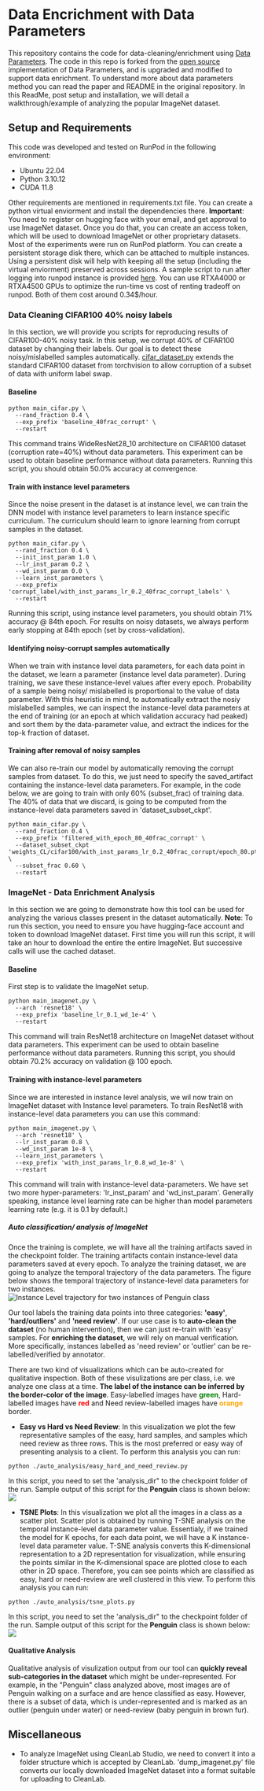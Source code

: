 # Data Encrichment with Data Parameters
This repository contains the code for data-cleaning/enrichment using [Data Parameters](https://papers.nips.cc/paper/9289-data-parameters-a-new-family-of-parameters-for-learning-a-differentiable-curriculum).
The code in this repo is forked from the [open source]() implementation of Data Parameters, and is upgraded and modified to support data enrichment. To understand more about data parameters method you can read the paper
and README in the original repository. In this ReadMe, post setup and installation, we will detail a walkthrough/example of analyzing the popular ImageNet dataset.


## Setup and Requirements
This code was developed and tested on RunPod in the following environment:

- Ubuntu 22.04
- Python 3.10.12
- CUDA 11.8

Other requirements are mentioned in requirements.txt file. You can create a python virtual enviorment and install the dependencies there. **Important**: You need to register on hugging face with your email, and get approval to use ImageNet dataset. Once you do that, you can create an access token, which will be used to download ImageNet or other proprietary datasets. Most of the experiments were run on RunPod platform. You can create a persistent storage disk there, which can be attached to multiple instances. Using a persistent disk will help with keeping all the setup (including the virtual enviorment) preserved across sessions. A sample script to run after logging into runpod instance is provided [here](./shell_scripts/runpod_setup.sh). You can use RTXA4000 or RTXA4500 GPUs to optimize the run-time vs cost of renting tradeoff on runpod. Both of them cost around 0.34$/hour.

### Data Cleaning CIFAR100 40% noisy labels
In this section, we will provide you scripts for reproducing results of CIFAR100-40% noisy task. In this setup, we corrupt 40% of CIFAR100 dataset by changing their labels. 
Our goal is to detect these noisy/mislabelled samples automatically. [cifar_dataset.py](dataset/cifar_dataset.py) extends the standard CIFAR100 dataset from torchvision to allow corruption
of a subset of data with uniform label swap.

#### Baseline 
```
python main_cifar.py \
  --rand_fraction 0.4 \
  --exp_prefix 'baseline_40frac_corrupt' \
  --restart
```
This command trains WideResNet28_10 architecture on CIFAR100 dataset (corruption rate=40%) without data parameters. 
This experiment can be used to obtain baseline performance without data parameters. Running this script, you should obtain 50.0% accuracy at convergence.

#### Train with instance level parameters
Since the noise present in the dataset is at instance level, we can train the DNN model with instance level parameters
to learn instance specific curriculum. The curriculum should learn to ignore learning from corrupt samples in the dataset.
```
python main_cifar.py \
  --rand_fraction 0.4 \
  --init_inst_param 1.0 \
  --lr_inst_param 0.2 \
  --wd_inst_param 0.0 \
  --learn_inst_parameters \
  --exp_prefix 'corrupt_label/with_inst_params_lr_0.2_40frac_corrupt_labels' \
  --restart
```
Running this script, using instance level parameters, you should obtain 71% accuracy @ 84th epoch. 
For results on noisy datasets, we always perform early stopping at 84th epoch (set by cross-validation).


#### Identifying noisy-corrupt samples automatically
When we train with instance level data parameters, for each data point in the dataset, we learn a parameter (instance level data parameter). 
During training, we save these instance-level values after every epoch. Probability of a sample being noisy/ mislabelled is proportional to the value of data parameter. With this heuristic in mind, to automatically extract the nosiy mislabelled samples, we can inspect the instance-level data parameters at the end of training (or an epoch at which validation accuracy had peaked) and sort them by the data-parameter value, and extract the indices for the top-k fraction of dataset.

#### Training after removal of noisy samples
We can also re-train our model by automatically removing the corrupt samples from dataset. To do this, we just need to specify the saved_artifact containing the instance-level data parameters. For example, in the code below, we are going to train with only 60% (subset_frac) of training data. The 40% of data that we discard, is going to be computed from the instance-level data parameters saved in 'dataset_subset_ckpt'.

```
python main_cifar.py \
  --rand_fraction 0.4 \
  --exp_prefix 'filtered_with_epoch_80_40frac_corrupt' \
  --dataset_subset_ckpt 'weights_CL/cifar100/with_inst_params_lr_0.2_40frac_corrupt/epoch_80.pth.tar' \
  --subset_frac 0.60 \
  --restart
```


### ImageNet - Data Enrichment Analysis
In this section we are going to demonstrate how this tool can be used for analyzing the various classes present in the dataset automatically. 
**Note**: To run this section, you need to ensure you have hugging-face account and token to download ImageNet dataset. First time you will run this script, it will take an hour to download the entire the entire ImageNet. But successive calls will use the cached dataset.


#### Baseline 
First step is to validate the ImageNet setup. 
```
python main_imagenet.py \
  --arch 'resnet18' \
  --exp_prefix 'baseline_lr_0.1_wd_1e-4' \
  --restart
```
This command will train ResNet18 architecture on ImageNet dataset without data parameters. This experiment can be used to obtain baseline performance without data parameters. Running this script, you should obtain 70.2% accuracy on validation @ 100 epoch.


#### Training with instance-level parameters
Since we are interested in instance level analysis, we wil now train on ImageNet dataset with Instance level parameters. To train ResNet18 with instance-level data parameters you can use this command:
```
python main_imagenet.py \
  --arch 'resnet18' \
  --lr_inst_param 0.8 \
  --wd_inst_param 1e-8 \
  --learn_inst_parameters \
  --exp_prefix 'with_inst_params_lr_0.8_wd_1e-8' \
  --restart
```
This command will train with instance-level data-parameters. We have set two more hyper-parameters: 'lr_inst_param' and 'wd_inst_param'. Generally speaking, instance level learning rate can be higher than model parameters learning rate (e.g. it is 0.1 by default.)


##### Auto classification/ analysis of ImageNet
Once the training is complete, we will have all the training artifacts saved in the checkpoint folder. The training artifacts contain instance-level data parameters saved at every epoch. To analyze the training dataset, we are going to analyze the temporal trajectory of the data parameters. The figure below shows the temporal trajectory of instance-level data parameters for two instances.
![Instance Level trajectory for two instances of Penguin class](./media/instance_level_trajectory.png)

Our tool labels the training data points into three categories: **'easy'**, **'hard/outliers'** and **'need review'**. 
If our use case is to **auto-clean the dataset** (no human intervention), then we can just re-train with 'easy' samples.  For **enriching the dataset**, we will rely on manual verification. More specifically, instances labelled as 'need review' or 'outlier' can be re-labelled/verified by annotator.

There are two kind of visualizations which can be auto-created for qualitative inspection. Both of these visulizations are per class, i.e. we analyze one class at a time. **The label of the instance can be inferred by the border-color of the image**. Easy-labelled images have **<span style="color:green">green</span>**, Hard-labelled images have **<span style="color:red">red</span>** and Need review-labelled images have **<span style="color:orange">orange</span>** border.



- **Easy vs Hard vs Need Review**: In this visualization we plot the few representative samples of the easy, hard samples, and samples which need review as three rows. This is the most preferred or easy way of presenting analysis to a client. To perform this analysis you can run:
```
python ./auto_analysis/easy_hard_and_need_review.py 
```
In this script, you need to set the 'analysis_dir" to the checkpoint folder of the run. Sample output of this script for the **Penguin** class is shown below:
![](./media/class_145_king_penguin_easy_hard_need_review.png)

- **TSNE Plots**: In this visualization we plot all the images in a class as a scatter plot. Scatter plot is obtained by running T-SNE analysis on the temporal instance-level data parameter value. Essentialy, if we trained the model for K epochs, for each data point, we will have a K instance-level data parameter value. T-SNE analysis converts this K-dimensional representation to a 2D representation for visualization, while ensuring the points similar in the K-dimensional space are plotted close to each other in 2D space. Therefore, you can see points which are classified as easy, hard or need-review are well clustered in this view. To perform this analysis you can run:
```
python ./auto_analysis/tsne_plots.py 
```
In this script, you need to set the 'analysis_dir" to the checkpoint folder of the run. Sample output of this script for the **Penguin** class is shown below:
![](./media/class_145_king_penguin_tsne.png)


#### Qualitative Analysis
Qualitative analysis of visulization output from our tool can **quickly reveal sub-categories in the dataset** which might be under-represented. For example, in the "Penguin" class analyzed above, most images are of Penguin walking on a surface and are hence classified as easy. However, there is a subset of data, which is under-represented and is marked as an outlier (penguin under water) or need-review (baby penguin in brown fur). 

## Miscellaneous
- To analyze ImageNet using CleanLab Studio, we need to convert it into a folder structure which is accepted by CleanLab.
'dump_imagenet.py' file converts our locally downloaded ImageNet dataset into a format suitable for uploading to CleanLab.
